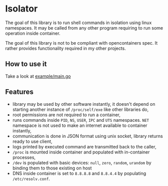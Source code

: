 # Isolator

The goal of this library is to run shell commands in isolation using linux namespaces.
It may be called from any other program requiring to run some operation
inside container.

The goal of this library is not to be compliant with opencontainers spec. It rather provides
functionality required in my other projects.

## How to use it

Take a look at [example/main.go](example/main.go)

## Features

- library may be used by other software instantly, it doesn't depend on starting another instance of `/proc/self/exe` like other libraries do,
- root permissions are not required to run a container,
- runs commands inside `PID`, `NS`, `USER`, `IPC` and `UTS` namespaces. `NET` namespace is not used to make an internet available to container instantly,
- communication is done in JSON format using unix socket, library returns ready to use client,
- logs printed by executed command are transmitted back to the caller,
- `/proc` is mounted inside container and populated with in-container processes,
- `/dev` is populated with basic devices: `null`, `zero`, `random`, `urandom` by binding them to those existing on host
- DNS inside container is set to `8.8.8.8` and `8.8.4.4` by populating `/etc/resolv.conf`.